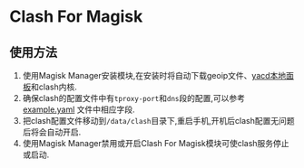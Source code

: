 # Clash For Magisk

## 使用方法

1. 使用Magisk Manager安装模块,在安装时将自动下载geoip文件、[yacd本地面板](https://github.com/haishanh/yacd)和clash内核.
2. 确保clash的配置文件中有`tproxy-port`和`dns`段的配置,可以参考[example.yaml](./example.yaml)
文件中相应字段.
3. 把clash配置文件移动到`/data/clash`目录下,重启手机,开机后clash配置无问题后将会自动开启.
4. 使用Magisk Manager禁用或开启Clash For Magisk模块可使clash服务停止或启动.
